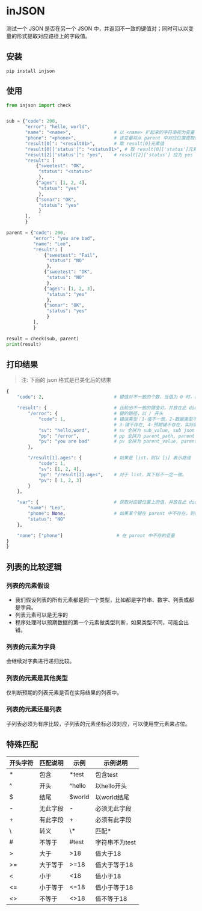 # inJSON

测试一个 JSON 是否在另一个 JSON 中，并返回不一致的键值对；同时可以以变量的形式提取对应路径上的字段值。

## 安装

```shell
pip install injson
```

## 使用

```python
from injson import check


sub = {"code": 200,
       "error": "hello, world",
       "name": "<name>",                # 以 <name> 扩起来的字符串视为变量 name \
       "phone": "<phone>",              # 该变量将从 parent 中对应位置提取值
       "result[0]": "<result01>",       # 取 result[0]元素值
       "result[0]['status']": "<status01>", # 取 result[0]['status']元素值
       "result[2]['status']": "yes",    # result[2]['status'] 应为 yes     
       "result": [
           {"sweetest": "OK",
            "status": "<status>"
            },
           {"ages": [1, 2, 4],
            "status": "yes"
            },
           {"sonar": "OK",
            "status": "yes"
            }
       ],
       }

parent = {"code": 200,
          "error": "you are bad",
          "name": "Leo",
          "result": [
              {"sweetest": "Fail",
               "status": "NO"
               },
              {"sweetest": "OK",
               "status": "NO"
               },
              {"ages": [1, 2, 3],
               "status": "yes"
               },
              {"sonar": "OK",
               "status": "yes"
               }
          ],
          }

result = check(sub, parent)
print(result)
```

## 打印结果

> 注: 下面的 json 格式是已美化后的结果

```python
{
    "code": 2,                          # 键值对不一致的个数，当值为 0 时，表示全部一致

    "result": {                         # 比较出不一致的键值对，并放在此 dict
        "/error": {                     # 键的路径，以 / 开头
            "code": 1,                  # 错误类型：1-值不一致，2-数据类型不一致，\
                                        # 3-键不存在, 4-预期键不存在，实际键存在
            "sv": "hello,word",         # sv 全拼为 sub_value, sub json 中对应键的值
            "pp": "/error",             # pp 全拼为 parent_path, parent json 中对应键的路径
            "pv": "you are bad"         # pv 全拼为 parent_value, parent json 中对应键的值
        },

        "/result[1].ages": {            # 如果是 list，则以 [i] 表示路径
            "code": 1,
            "sv": [1, 2, 4],
            "pp": "/result[2].ages",    # 对于 list，其下标不一定一致。
            "pv": [ 1, 2, 3]
        }
    },

    "var": {                            # 获取对应键位置上的值，并放在此 dict
        "name": "Leo",
        "phone": None,                  # 如果某个键在 parent 中不存在，则值为 None，但会列入 "none" 之中
        "status": "NO"
    },

    "none": ["phone"]                    # 在 parent 中不存的变量
}    
}
```

## 列表的比较逻辑

### 列表的元素假设

- 我们假设列表的所有元素都是同一个类型，比如都是字符串、数字、列表或都是字典。
- 列表元素可以是无序的
- 程序处理时以预期数据的第一个元素做类型判断，如果类型不同，可能会出错。

### 列表的元素为字典

会继续对字典进行递归比较。

### 列表的元素是其他类型

仅判断预期的列表元素是否在实际结果的列表中。

### 列表的元素还是列表

子列表必须为有序比较，子列表的元素坐标必须对应，可以使用空元素来占位。


## 特殊匹配

|开头字符|匹配说明|示例    |示例说明    |
| ------ | -------- | -------- | ------------- |
| \*     | 包含     | *test    | 包含test       |
| ^      | 开头     | ^hello   | 以hello开头    |
| $      | 结尾     | $world   | 以world结尾    |
| \-     | 无此字段 | -        | 必须无此字段    |
| \+     | 有此字段 | +        | 必须有此字段    |
| \      | 转义     | \\*      | 匹配*          |
| #      | 不等于   | #test    | 字符串不为test  |
| >      | 大于     |  >18     | 值大于18       |
| >=     | 大于等于 |  >=18    | 值大于等于18    |
| <      | 小于     |  <18     | 值小于18       |
| <=     | 小于等于 |  <=18    | 值小于等于18    |
| <>     | 不等于   | <>18     | 值不等于18      |